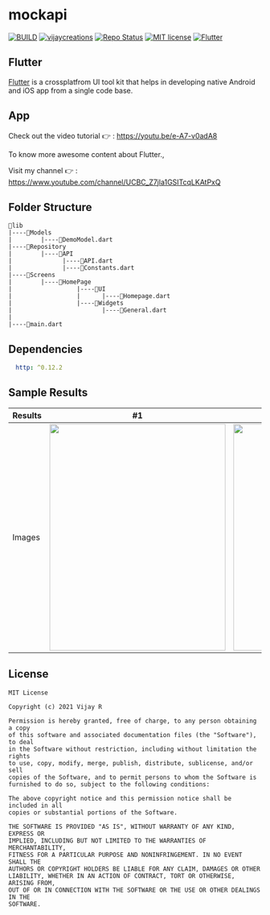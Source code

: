 # mockapi

[![BUILD](https://img.shields.io/badge/Build-Passing-<COLOR>.svg)](https://github.com/vijayinyoutube/mockapi)
[![vijaycreations](https://img.shields.io/badge/Follow_me-vijaycreations-orange.svg?&logo=youtube&logoColor=orange)](https://www.youtube.com/channel/UCBC_Z7jla1GSITcqLKAtPxQ)
[![Repo Status](https://img.shields.io/badge/RepoStatus-Active-blueviolet.svg)](https://github.com/vijayinyoutube/mockapi)
[![MIT license](https://img.shields.io/badge/License-MIT-red.svg)](https://github.com/vijayinyoutube/mockapi)
[![Flutter](https://img.shields.io/badge/_Flutter_-App-grey.svg?&logo=Flutter&logoColor=white&labelColor=blue)](https://github.com/vijayinyoutube/mockapi)

## Flutter
[Flutter](https://flutter.dev/) is a crossplatfrom UI tool kit that helps in developing native Android and iOS app from a single code base.



## App


Check out the video tutorial 👉 : https://youtu.be/e-A7-v0adA8

To know more awesome content about Flutter., 

Visit my channel 👉 : https://www.youtube.com/channel/UCBC_Z7jla1GSITcqLKAtPxQ

## Folder Structure

```
📁lib
|----📁Models
|        |----🎯DemoModel.dart
|----📁Repository
|        |----📁API
|              |----🎯API.dart
|              |----🎯Constants.dart
|----📁Screens
|        |----📁HomePage
|                  |----📁UI
|                  |      |----🎯Homepage.dart
|                  |----📁Widgets
|                         |----🎯General.dart
|                  
|----🎯main.dart
```

## Dependencies

```pubspec.yaml
  http: ^0.12.2
```


## Sample Results

Results | #1 | #2 |
--- | --- | --- |
Images | <img src="https://user-images.githubusercontent.com/58719230/105718126-e9cfef00-5f46-11eb-90e3-e5ac62c286fa.png" width="350" height="450"> | <img src="https://user-images.githubusercontent.com/58719230/105718155-f2c0c080-5f46-11eb-9e57-dd47a9ac24a0.png" width="350" height="450"> |

## License

```
MIT License

Copyright (c) 2021 Vijay R

Permission is hereby granted, free of charge, to any person obtaining a copy
of this software and associated documentation files (the "Software"), to deal
in the Software without restriction, including without limitation the rights
to use, copy, modify, merge, publish, distribute, sublicense, and/or sell
copies of the Software, and to permit persons to whom the Software is
furnished to do so, subject to the following conditions:

The above copyright notice and this permission notice shall be included in all
copies or substantial portions of the Software.

THE SOFTWARE IS PROVIDED "AS IS", WITHOUT WARRANTY OF ANY KIND, EXPRESS OR
IMPLIED, INCLUDING BUT NOT LIMITED TO THE WARRANTIES OF MERCHANTABILITY,
FITNESS FOR A PARTICULAR PURPOSE AND NONINFRINGEMENT. IN NO EVENT SHALL THE
AUTHORS OR COPYRIGHT HOLDERS BE LIABLE FOR ANY CLAIM, DAMAGES OR OTHER
LIABILITY, WHETHER IN AN ACTION OF CONTRACT, TORT OR OTHERWISE, ARISING FROM,
OUT OF OR IN CONNECTION WITH THE SOFTWARE OR THE USE OR OTHER DEALINGS IN THE
SOFTWARE.
```
